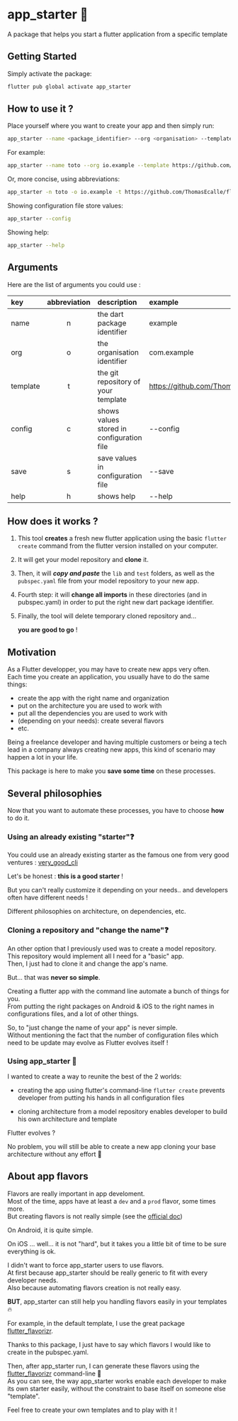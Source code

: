 # app_starter 🚀         
 A package that helps you start a flutter application from a specific template          
          
## Getting Started        
        
 Simply activate the package:        
```sh      
flutter pub global activate app_starter       
```      
## How to use it ?        
 Place yourself where you want to create your app and then simply run:        
        
  ```sh      
app_starter --name <package_identifier> --org <organisation> --template <template_git_repository>      
```      
      
 For example:        
        
```sh      
app_starter --name toto --org io.example --template https://github.com/ThomasEcalle/flappy_template        
```      
Or, more concise, using abbreviations:      
```sh      
app_starter -n toto -o io.example -t https://github.com/ThomasEcalle/flappy_template      
```   
Showing configuration file store values:     
```sh      
app_starter --config      
```  
Showing help:     
```sh      
app_starter --help      
```      
      
## Arguments

Here are the list of arguments you could use :

|   key    | abbreviation |                 description               |                      example                    |        
|   :---   |    :---:     |                   :---                    |                      :---                       |        
|   name   |      n       |           the dart package identifier     |                      example                    |        
|   org    |      o       |           the organisation identifier     |                     com.example                 |        
| template |      t       |    the git repository of your template    | https://github.com/ThomasEcalle/flappy_template |    
|  config  |      c       | shows values stored in configuration file |                     --config                    |  
|   save   |      s       |     save values in configuration file     |                     --save                      |  
|   help   |      h       |                 shows help                |                     --help                      |  
   
        
 ## How does it works ? 
 
1. This tool **creates** a fresh new flutter application using the basic `flutter create` command from the flutter version installed on your computer.  
  
2. It will get your model repository and **clone** it.  
   
3. Then, it will ***copy and paste*** the  `lib` and `test` folders, as well as the `pubspec.yaml` file from your model repository to your new app.  
   
4. Fourth step: it will **change all imports** in these directories (and in pubspec.yaml) in order to put the right new dart package identifier.  
  
5. Finally, the tool will delete temporary cloned repository and...   
   
   **you are good to go** !      
      
            
## Motivation        
 As a Flutter developper, you may have to create new apps very often.        
Each time you create an application, you usually have to do the same things:        
        
 - create the app with the right name and organization        
 - put on the architecture you are used to work with        
 - put all the dependencies you are used to work with        
 - (depending on your needs): create several flavors        
 - etc.        
        
Being a freelance developer and having multiple customers or being a tech lead in a company always creating new apps, this kind of scenario may happen a lot in your life.        
      
This package is here to make you **save some time** on these processes.        
        
## Several philosophies        
 Now that you want to automate these processes, you have to choose **how** to do it.        
    
### Using an already existing "starter"❓  
You could use an already existing starter as the famous one from very good ventures : [very_good_cli](https://github.com/VeryGoodOpenSource/very_good_cli)        
           
Let's be honest : **this is a good starter** !       
      
But you can't really customize it depending on your needs.. and developers often have different needs !  
  
Different philosophies on architecture, on dependencies, etc.        
  
### Cloning a repository  and "change the name"❓  
  
An other option that I previously used was to create a model repository.        
This repository would implement all I need for a "basic" app.        
Then, I just had to clone it and change the app's name.        
        
But... that was **never so simple**.        
  
Creating a flutter app with the command line automate a bunch of things for you.  
From putting the right packages on Android & iOS to the right names in configurations files, and a lot of other things.        
        
So, to "just change the name of your app" is never simple.        
Without mentioning the fact that the number of configuration files which need to be update may evolve as Flutter evolves itself !        
        
### Using app_starter 🚀  
  I wanted to create a way to reunite the best of the 2 worlds:        
        
- creating the app using flutter's command-line `flutter create` prevents developer from putting his hands in all configuration files  
    
- cloning architecture from a model repository enables developer to build his own architecture and template        
        
Flutter evolves ?  
    
No problem, you will still be able to create a new app cloning your base architecture without any effort 🎉  
  ## About app flavors   
 Flavors are really important in app develoment.      
Most of the time, apps have at least a `dev` and a `prod` flavor, some times more.      
But creating flavors is not really simple (see the [official doc](https://flutter.dev/docs/deployment/flavors))      
      
On Android, it is quite simple.    
    
On iOS ... well... it is not "hard", but it takes you a little bit of time to be sure everything is ok.      
      
I didn't want to force app_starter users to use flavors.  
At first because app_starter should be really generic to fit with every developer needs.     
Also because automating flavors creation is not really easy.      
  
**BUT**, app_starter can still help you handling flavors easily in your templates 🔥  
  
For example, in the default template, I use the great package [flutter_flavorizr](https://pub.dev/packages/flutter_flavorizr).  
    
Thanks to this package, I just have to say which flavors I would like to create in the pubspec.yaml.  
  
Then, after app_starter run, I can generate these flavors using the [flutter_flavorizr](https://pub.dev/packages/flutter_flavorizr) command-line 🎉   
  As you can see, the way app_starter works enable each developer to make its own starter easily, without the constraint to base itself on someone else "template".      
      
Feel free to create your own templates and to play with it !